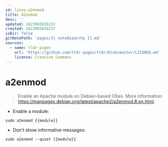 ```yaml
---
id: linux.a2enmod
title: A2enmod
desc: ''
updated: 1623965016157
created: 1623965016157
isDir: false
gitNotePath: 'pages/{{ noteHiearchy }}.md'
sources:
  - name: tldr-pages
    url: 'https://github.com/tldr-pages/tldr/blob/master/LICENSE.md'
    license: Creative Commons
---
```

# a2enmod

> Enable an Apache module on Debian-based OSes.
> More information: <https://manpages.debian.org/latest/apache2/a2enmod.8.en.html>.

- Enable a module:

`sudo a2enmod {{module}}`

- Don't show informative messages:

`sudo a2enmod --quiet {{module}}`

